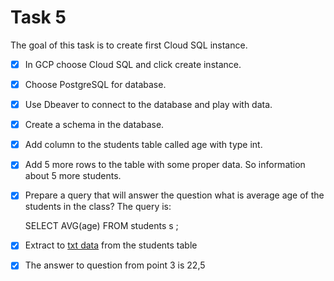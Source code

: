  # **Task 5**

 The goal of this task is to create first Cloud SQL instance.

 - [x] In GCP choose Cloud SQL and click create instance.
 - [x] Choose PostgreSQL for database.
 - [x] Use Dbeaver to connect to the database and play with data.
 - [x] Create a schema in the database.
 - [x] Add column to the students table called age with type int.
 - [x] Add 5 more rows to the table with some proper data. So information about 5 more students.
 - [x] Prepare a query that will answer the question what is average age of the students in the class?
    The query is:
    
    SELECT AVG(age)
    FROM students s ;

 - [x] Extract to [txt data](https://github.com/magdap1601/dareit-tasks/blob/main/task_5/database.txt) from the students table
 - [x] The answer to question from point 3 is 22,5
